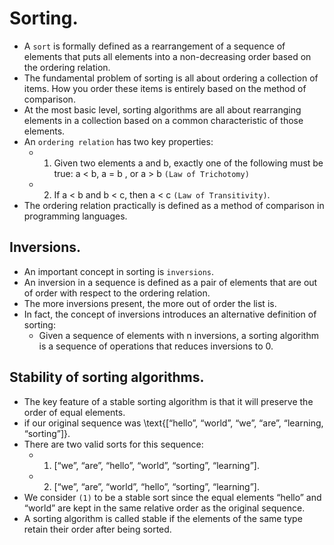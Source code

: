 # Sorting.
- A `sort` is formally defined as a rearrangement of a sequence of elements that puts all elements into a non-decreasing order based on the ordering relation.
- The fundamental problem of sorting is all about ordering a collection of items. How you order these items is entirely based on the method of comparison. 
- At the most basic level, sorting algorithms are all about rearranging elements in a collection based on a common characteristic of those elements.
- An `ordering relation` has two key properties:
  - 1. Given two elements a and b, exactly one of the following must be true: a < b, a = b , or a > b `(Law of Trichotomy)` 
  - 2. If a < b and b < c, then a < c `(Law of Transitivity)`.
- The ordering relation practically is defined as a method of comparison in programming languages. 

## Inversions.
- An important concept in sorting is `inversions`. 
- An inversion in a sequence is defined as a pair of elements that are out of order with respect to the ordering relation.
- The more inversions present, the more out of order the list is.
- In fact, the concept of inversions introduces an alternative definition of sorting:
  - Given a sequence of elements with n inversions, a sorting algorithm is a sequence of operations that reduces inversions to 0.

## Stability of sorting algorithms.

- The key feature of a stable sorting algorithm is that it will preserve the order of equal elements.
- if our original sequence was \text{[“hello”, “world”, “we”, “are”, “learning, “sorting”]}.
- There are two valid sorts for this sequence:
  - 1. [“we”, “are”, “hello”, “world”, “sorting”, “learning”].
  - 2. [“we”, “are”, “world”, “hello”, “sorting”, “learning”].
- We consider `(1)` to be a stable sort since the equal elements “hello” and “world” are kept in the same relative order as the original sequence.
- A sorting algorithm is called stable if the elements of the same type retain their order after being sorted.

